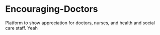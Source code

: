 # Encouraging-Doctors
Platform to show appreciation for doctors, nurses, and health and social care staff. Yeah 
